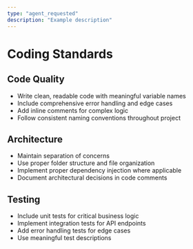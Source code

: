 ```yaml
---
type: "agent_requested"
description: "Example description"
---
```


# Coding Standards

## Code Quality
- Write clean, readable code with meaningful variable names
- Include comprehensive error handling and edge cases
- Add inline comments for complex logic
- Follow consistent naming conventions throughout project

## Architecture
- Maintain separation of concerns
- Use proper folder structure and file organization
- Implement proper dependency injection where applicable
- Document architectural decisions in code comments

## Testing
- Include unit tests for critical business logic
- Implement integration tests for API endpoints
- Add error handling tests for edge cases
- Use meaningful test descriptions